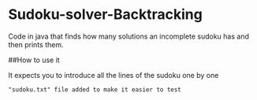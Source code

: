 # Sudoku-solver-Backtracking

Code in java that finds how many solutions an incomplete sudoku has and then prints them.

##How to use it

It expects you to introduce all the lines of the sudoku one by one
```
"sudoku.txt" file added to make it easier to test
```
  
